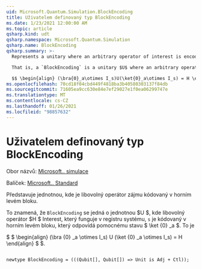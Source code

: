 ```yaml
---
uid: Microsoft.Quantum.Simulation.BlockEncoding
title: Uživatelem definovaný typ BlockEncoding
ms.date: 1/23/2021 12:00:00 AM
ms.topic: article
qsharp.kind: udt
qsharp.namespace: Microsoft.Quantum.Simulation
qsharp.name: BlockEncoding
qsharp.summary: >-
  Represents a unitary where an arbitrary operator of interest is encoded in the top-left block.

  That is, a `BlockEncoding` is a unitary $U$ where an arbitrary operator $H$ of interest that acts on the system register `s` is encoded in the top- left block corresponding to auxiliary state $\ket{0}_a$. That is,

  $$ \begin{align} (\bra{0}_a\otimes I_s)U(\ket{0}_a\otimes I_s) = H \end{align} $$.
ms.openlocfilehash: 70cd18f04cbd449f4818ba3b40580303137f84db
ms.sourcegitcommit: 71605ea9cc630e84e7ef29027e1f0ea06299747e
ms.translationtype: MT
ms.contentlocale: cs-CZ
ms.lasthandoff: 01/26/2021
ms.locfileid: "98857632"
---
```

# <a name="blockencoding-user-defined-type"></a>Uživatelem definovaný typ BlockEncoding

Obor názvů: [Microsoft.. simulace](xref:Microsoft.Quantum.Simulation)

Balíček: [Microsoft.. Standard](https://nuget.org/packages/Microsoft.Quantum.Standard)


Představuje jednotnou, kde je libovolný operátor zájmu kódovaný v horním levém bloku.

To znamená, že `BlockEncoding` se jedná o jednotnou $U $, kde libovolný operátor $H $ Interest, který funguje v registru systému, `s` je kódovaný v horním levém bloku, který odpovídá pomocnému stavu $ \ket {0} _a $. To je

$ $ \begin{align} (\bra {0} _a \otimes I_s) U (\ket {0} _a \otimes I_s) = H \end{align} $ $.

```qsharp

newtype BlockEncoding = (((Qubit[], Qubit[]) => Unit is Adj + Ctl));
```

